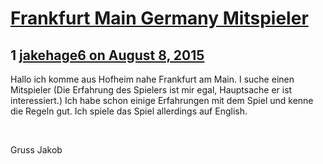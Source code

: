 # [Frankfurt Main Germany Mitspieler](https://community.fantasyflightgames.com/topic/184546-frankfurt-main-germany-mitspieler/)

## 1 [jakehage6 on August 8, 2015](https://community.fantasyflightgames.com/topic/184546-frankfurt-main-germany-mitspieler/?do=findComment&comment=1726614)

Hallo ich komme aus Hofheim nahe Frankfurt am Main. I suche einen Mitspieler (Die Erfahrung des Spielers ist mir egal, Hauptsache er ist interessiert.) Ich habe schon einige Erfahrungen mit dem Spiel und kenne die Regeln gut. Ich spiele das Spiel allerdings auf English.

 

Gruss Jakob


